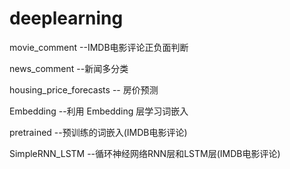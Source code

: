 # deeplearning
movie_comment --IMDB电影评论正负面判断

news_comment --新闻多分类

housing_price_forecasts -- 房价预测

Embedding --利用 Embedding 层学习词嵌入

pretrained --预训练的词嵌入(IMDB电影评论)

SimpleRNN_LSTM --循环神经网络RNN层和LSTM层(IMDB电影评论)